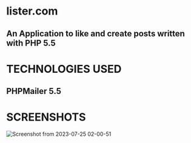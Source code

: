 # lister.com
## An Application to like and create posts written with PHP 5.5

# TECHNOLOGIES USED

## PHPMailer 5.5

# SCREENSHOTS

![Screenshot from 2023-07-25 02-00-51](https://github.com/monyslim/lister.com/assets/114629095/843f8291-761b-4be5-af44-63ca75232c61)

